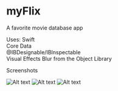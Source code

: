# myFlix
A favorite movie database app 

Uses:
Swift<br>
Core Data<br>
@IBDesignable/IBInspectable<br>
Visual Effects Blur from the Object Library<br>


Screenshots

![Alt text](/../screenshots/screen1.png?raw=true "Main screen")
![Alt text](/../screenshots/screen2.png?raw=true "Main screen")
![Alt text](/../screenshots/screen3.png?raw=true "Main screen")

